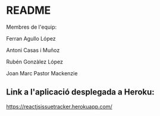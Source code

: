 # README

Membres de l'equip:

Ferran Agullo López

Antoni Casas i Muñoz

Rubén Gonzàlez López

Joan Marc Pastor Mackenzie

## Link a l'aplicació desplegada a Heroku:

https://reactjsissuetracker.herokuapp.com/


